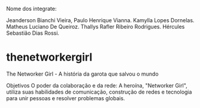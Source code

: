 Nome dos integrate:

Jeanderson Bianchi Vieira,
Paulo Henrique Vianna.
Kamylla Lopes Dornelas.
Matheus Luciano De Queiroz.
Thallys Rafler Ribeiro Rodrigues.
Hércules Sebastião Dias Rossi.

# thenetworkergirl
The Networker Girl - A história da garota que salvou o mundo

Objetivos
O poder da colaboração e da rede: A heroína, "Networker Girl", utiliza suas habilidades de comunicação, construção de redes e tecnologia para unir pessoas e resolver problemas globais.

